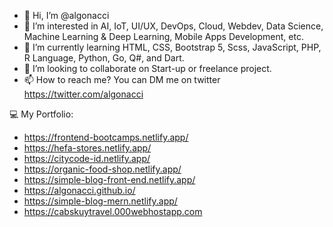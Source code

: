 - 👋 Hi, I’m @algonacci
- 👀 I’m interested in AI, IoT, UI/UX, DevOps, Cloud, Webdev, Data Science, Machine Learning & Deep Learning, Mobile Apps Development, etc.
- 🌱 I’m currently learning HTML, CSS, Bootstrap 5, Scss, JavaScript, PHP, R Language, Python, Go, Q#, and Dart.
- 💞️ I’m looking to collaborate on Start-up or freelance project.
- 📫 How to reach me? You can DM me on twitter https://twitter.com/algonacci

💻 My Portfolio:
- https://frontend-bootcamps.netlify.app/
- https://hefa-stores.netlify.app/
- https://citycode-id.netlify.app/
- https://organic-food-shop.netlify.app/
- https://simple-blog-front-end.netlify.app/
- https://algonacci.github.io/
- https://simple-blog-mern.netlify.app/
- https://cabskuytravel.000webhostapp.com


<!---
mistercirenk/mistercirenk is a ✨ special ✨ repository because its `README.md` (this file) appears on your GitHub profile.
You can click the Preview link to take a look at your changes.
--->
